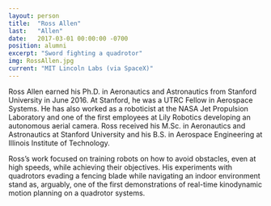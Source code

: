 ```yaml
---
layout: person
title:  "Ross Allen"
last:   "Allen"
date:   2017-03-01 00:00:00 -0700
position: alumni
excerpt: "Sword fighting a quadrotor"
img: RossAllen.jpg
current: "MIT Lincoln Labs (via SpaceX)"
---
```


Ross Allen earned his Ph.D. in Aeronautics and Astronautics from Stanford University in June 2016. At Stanford, he was a UTRC Fellow in Aerospace Systems. He has also worked as a roboticist at the NASA Jet Propulsion Laboratory and one of the first employees at Lily Robotics developing an autonomous aerial camera. Ross received his M.Sc. in Aeronautics and Astronautics at Stanford University and his B.S. in Aerospace Engineering at Illinois Institute of Technology.

Ross’s work focused on training robots on how to avoid obstacles, even at high speeds, while achieving their objectives. His experiments with quadrotors evading a fencing blade while navigating an indoor environment stand as, arguably, one of the first demonstrations of real-time kinodynamic motion planning on a quadrotor systems.
